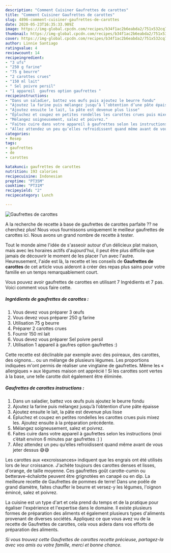 ```yaml
---
description: "Comment Cuisiner Gaufrettes de carottes"
title: "Comment Cuisiner Gaufrettes de carottes"
slug: 4896-comment-cuisiner-gaufrettes-de-carottes
date: 2020-05-23T16:35:33.909Z
image: https://img-global.cpcdn.com/recipes/b34f1ac2b6eabda2/751x532cq70/gaufrettes-de-carottes-photo-principale-de-la-recette.jpg
thumbnail: https://img-global.cpcdn.com/recipes/b34f1ac2b6eabda2/751x532cq70/gaufrettes-de-carottes-photo-principale-de-la-recette.jpg
cover: https://img-global.cpcdn.com/recipes/b34f1ac2b6eabda2/751x532cq70/gaufrettes-de-carottes-photo-principale-de-la-recette.jpg
author: Linnie Santiago
ratingvalue: 4
reviewcount: 14
recipeingredient:
- "3 ufs"
- "250 g farine"
- "75 g beurre"
- "2 carottes crues"
- "150 ml lait"
- " Sel poivre persil"
- "1 appareil  gaufres option gaufrettes "
recipeinstructions:
- "Dans un saladier, battez vos œufs puis ajoutez le beurre fondu"
- "Ajoutez la farine puis mélangez jusqu’à l’obtention d’une pâte épaisse"
- "Ajoutez ensuite le lait, la pâte est devenue plus lisse"
- "Épluchez et coupez en petites rondelles les carottes crues puis mixez les. Ajoutez ensuite à la préparation précédente."
- "Mélangez soigneusement, salez et poivrez."
- "Faites cuire dans votre appareil à gaufrettes selon les instructions (moi c’était environ 6 minutes par gaufrettes :) )"
- "Allez attendez un peu qu’elles refroidissent quand même avant de vous jeter dessus 😅😅"
categories:
- Resep
tags:
- gaufrettes
- de
- carottes

katakunci: gaufrettes de carottes 
nutrition: 193 calories
recipecuisine: Indonesian
preptime: "PT35M"
cooktime: "PT31M"
recipeyield: "2"
recipecategory: Lunch

---
```



![Gaufrettes de carottes](https://img-global.cpcdn.com/recipes/b34f1ac2b6eabda2/751x532cq70/gaufrettes-de-carottes-photo-principale-de-la-recette.jpg)

A la recherche de recette à base de gaufrettes de carottes parfaite ?? ne cherchez plus! Nous vous fournissons uniquement le meilleur gaufrettes de carottes ici. Nous avons un grand nombre de recette à tester.

Tout le monde aime l'idée de s'asseoir autour d'un délicieux plat maison, mais avec les horaires actifs d'aujourd'hui, il peut être plus difficile que jamais de découvrir le moment de les placer l'un avec l'autre. Heureusement, l'aide est là, la recette et les conseils de <strong> Gaufrettes de carottes </strong> de cet article vous aideront à créer des repas plus sains pour votre famille en un temps remarquablement court.

<!--inarticleads1-->

Vous pouvez avoir gaufrettes de carottes en utilisant 7 Ingrédients et 7 pas. Voici comment vous faire cette.

##### Ingrédients de gaufrettes de carottes :

1. Vous devez vous préparer 3 œufs
1. Vous devez vous préparer 250 g farine
1. Utilisation 75 g beurre
1. Préparer 2 carottes crues
1. Fournir 150 ml lait
1. Vous devez vous préparer  Sel poivre persil
1. Utilisation 1 appareil à gaufres option gaufrettes :)


Cette recette est déclinable par exemple avec des poireaux, des carottes, des oignons… ou un mélange de plusieurs légumes. Les proportions indiquées m&#39;ont permis de réaliser une vingtaine de gaufrettes. Même les « allergiques » aux légumes maison ont apprécié ! Si les carottes sont vertes à la base, une telle carotte doit également être éliminée. 

<!--inarticleads2-->

##### Gaufrettes de carottes instructions :

1. Dans un saladier, battez vos œufs puis ajoutez le beurre fondu
1. Ajoutez la farine puis mélangez jusqu’à l’obtention d’une pâte épaisse
1. Ajoutez ensuite le lait, la pâte est devenue plus lisse
1. Épluchez et coupez en petites rondelles les carottes crues puis mixez les. Ajoutez ensuite à la préparation précédente.
1. Mélangez soigneusement, salez et poivrez.
1. Faites cuire dans votre appareil à gaufrettes selon les instructions (moi c’était environ 6 minutes par gaufrettes :) )
1. Allez attendez un peu qu’elles refroidissent quand même avant de vous jeter dessus 😅😅


Les carottes aux «excroissances» indiquent que les engrais ont été utilisés lors de leur croissance. J&#39;achète toujours des carottes denses et lisses, d&#39;orange, de taille moyenne. Ces gaufrettes goût carotte-cumin ou betterave-échalotte peuvent être grignotées en canapé ou en dip. La meilleure recette de Gaufrettes de pommes de terre! Dans une poêle de grand diamètre, faites chauffer le beurre et versez-y les légumes, l&#39;oignon émincé, salez et poivrez. 

<!--inarticleads1-->

<p>
La cuisine est un type d'art et cela prend du temps et de la pratique pour égaliser l'expérience et l'expertise dans le domaine. Il existe plusieurs formes de préparation des aliments et également plusieurs types d'aliments provenant de diverses sociétés. Appliquez ce que vous avez vu de la recette de Gaufrettes de carottes, cela vous aidera dans vos efforts de préparation des aliments.
</p>

<p>
<i>Si vous trouvez cette Gaufrettes de carottes recette précieuse, partagez-la avec vos amis ou votre famille, merci et bonne chance.</i>
</p>

